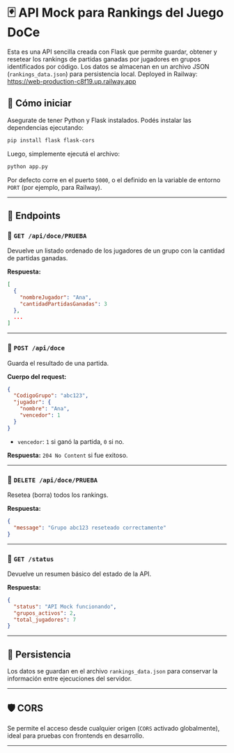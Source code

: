 


# 🃏 API Mock para Rankings del Juego DoCe

Esta es una API sencilla creada con Flask que permite guardar, obtener y resetear los rankings de partidas ganadas por jugadores en grupos identificados por código. Los datos se almacenan en un archivo JSON (`rankings_data.json`) para persistencia local.
Deployed in Railway: https://web-production-c8f19.up.railway.app

## 🚀 Cómo iniciar

Asegurate de tener Python y Flask instalados. Podés instalar las dependencias ejecutando:

```bash
pip install flask flask-cors
````

Luego, simplemente ejecutá el archivo:

```bash
python app.py
```

Por defecto corre en el puerto `5000`, o el definido en la variable de entorno `PORT` (por ejemplo, para Railway).

---

## 📡 Endpoints

### 🔹 `GET /api/doce/PRUEBA`

Devuelve un listado ordenado de los jugadores de un grupo con la cantidad de partidas ganadas.

**Respuesta:**

```json
[
  {
    "nombreJugador": "Ana",
    "cantidadPartidasGanadas": 3
  },
  ...
]
```

---

### 🔹 `POST /api/doce`

Guarda el resultado de una partida.

**Cuerpo del request:**

```json
{
  "CodigoGrupo": "abc123",
  "jugador": {
    "nombre": "Ana",
    "vencedor": 1
  }
}
```

* `vencedor`: `1` si ganó la partida, `0` si no.

**Respuesta:** `204 No Content` si fue exitoso.

---

### 🔹 `DELETE /api/doce/PRUEBA`

Resetea (borra) todos los rankings.

**Respuesta:**

```json
{
  "message": "Grupo abc123 reseteado correctamente"
}
```

---

### 🔹 `GET /status`

Devuelve un resumen básico del estado de la API.

**Respuesta:**

```json
{
  "status": "API Mock funcionando",
  "grupos_activos": 2,
  "total_jugadores": 7
}
```

---

## 💾 Persistencia

Los datos se guardan en el archivo `rankings_data.json` para conservar la información entre ejecuciones del servidor.

---

## 🛡️ CORS

Se permite el acceso desde cualquier origen (`CORS` activado globalmente), ideal para pruebas con frontends en desarrollo.

---

